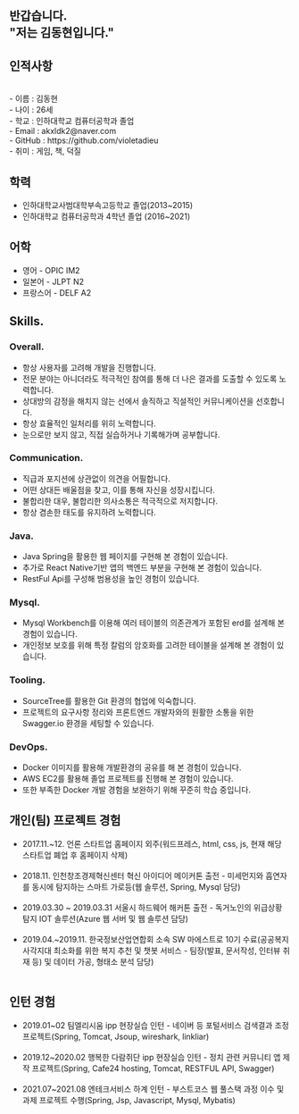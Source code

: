 <section>
  <h1>반갑습니다.<br>
  "저는 김동현입니다."</h1>
</section>
<h2>인적사항</h2>
<br>
- 이름 : 김동현<br>
- 나이 : 26세<br>
- 학교 : 인하대학교 컴퓨터공학과 졸업<br>
- Email : akxldk2@naver.com<br>
- GitHub : https://github.com/violetadieu<br>
- 취미 : 게임, 책, 덕질<br>

<section>
<h2>학력</h2>
<ul>
  <li>인하대학교사범대학부속고등학교 졸업(2013~2015)</li>
  <li>인하대학교 컴퓨터공학과 4학년 졸업 (2016~2021)</li>
</ul>
</section>
<section>
<h2>어학</h2>
<ul>
  <li>영어 - OPIC IM2</li>
  <li>일본어 - JLPT N2</li>
  <li>프랑스어 - DELF A2</li>
</ul>
 </section>

 <section>
  <h2>Skills<span class="period-mark">.</span></h2>
    <div class="other">
      <h3>Overall<span class="period-mark">.</span></h3>
      <ul>
        <li>항상 사용자를 고려해 개발을 진행합니다.</li>
        <li>전문 분야는 아니더라도 적극적인 참여를 통해 더 나은 결과를 도출할 수 있도록 노력합니다.</li>
        <li>상대방의 감정을 해치지 않는 선에서 솔직하고 직설적인 커뮤니케이션을 선호합니다.</li>
        <li>항상 효율적인 일처리를 위히 노력합니다.</li>
        <li>눈으로만 보지 않고, 직접 실습하거나 기록해가며 공부합니다.</li>
      <ul>
    </div>
    <div class="other">
      <h3>Communication<span class="period-mark">.</span></h3>
      <ul>
        <li>직급과 포지션에 상관없이 의견을 어필합니다.</li>
        <li>어떤 상대든 배울점을 찾고, 이를 통해 자신을 성장시킵니다.</li>
        <li>불합리한 대우, 불합리한 의사소통은 적극적으로 저지합니다.</li>
        <li>항상 겸손한 태도를 유지하려 노력합니다.</li>
      <ul>
    </div>
    <div class="other">
      <h3>Java<span class="period-mark">.</span></h3>
      <ul>
        <li>Java Spring을 활용한 웹 페이지를 구현해 본 경험이 있습니다.</li>
        <li>추가로 React Native기반 앱의 백엔드 부분을 구현해 본 경험이 있습니다.</li>
        <li>RestFul Api를 구성해 범용성을 높인 경험이 있습니다.</li>
      <ul>
    </div>
    <div class="other">
      <h3>Mysql<span class="period-mark">.</span></h3>
      <ul>
        <li>Mysql Workbench를 이용해 여러 테이블의 의존관계가 포함된 erd를 설계해 본 경험이 있습니다.</li>
        <li>개인정보 보호를 위해 특정 칼럼의 암호화를 고려한 테이블을 설계해 본 경험이 있습니다.</li>
      <ul>
    </div>
    <div class="other">
      <h3>Tooling<span class="period-mark">.</span></h3>
      <ul>
        <li>SourceTree를 활용한 Git 환경의 협업에 익숙합니다.</li>
        <li>프로젝트의 요구사항 정리와 프론트엔드 개발자와의 원활한 소통을 위한 Swagger.io 환경을 세팅할 수 있습니다.</li>
      <ul>
    </div>
    <div class="other">
      <h3>DevOps<span class="period-mark">.</span></h3>
      <ul>
        <li>Docker 이미지를 활용해 개발환경의 공유를 해 본 경험이 있습니다.</li>
        <li>AWS EC2를 활용해 졸업 프로젝트를 진행해 본 경험이 있습니다.</li>
        <li>또한 부족한 Docker 개발 경험을 보완하기 위해 꾸준히 학습 중입니다.</li>
      <ul>
    </div>
 </section>

 <section>
 <h2>개인(팀) 프로젝트 경험</h2>
  <ul>
  <li>2017.11.~12. 언론 스타트업 홈페이지 외주(워드프레스, html, css, js, 현재 해당 스타트업 폐업 후 홈페이지 삭제)</li><br>
  <li>2018.11. 인천창조경제혁신센터 혁신 아이디어 메이커톤 출전 - 미세먼지와 흡연자를 동시에 탐지하는 스마트 가로등(웹 솔루션, Spring, Mysql 담당) </li>
  <br>
  <li>2019.03.30 ~ 2019.03.31 서울시 하드웨어 해커톤 출전 - 독거노인의 위급상황 탐지 IOT 솔루션(Azure 웹 서버 및 웹 솔루션 담당)</li><br>
  <li>2019.04.~2019.11. 한국정보산업연합회 소속 SW 마에스트로 10기 수료(공공복지 사각지대 최소화를 위한 복지 추천 및 챗봇 서비스 - 팀장(발표, 문서작성, 인터뷰 취재 등) 및 데이터 가공, 형태소 분석 담당)</li><br>
 </ul>
</section>

<section>
<h2>인턴 경험
  </h2>
 <ul>
  <li>2019.01~02 팀엘리시움 ipp 현장실습 인턴 - 네이버 등 포털서비스 검색결과 조정 프로젝트(Spring, Tomcat, Jsoup, wireshark, linkliar)</li><br>
  <li>2019.12~2020.02 행복한 다람쥐단 ipp 현장실습 인턴 - 정치 관련 커뮤니티 앱 제작 프로젝트(Spring, Cafe24 hosting, Tomcat, RESTFUL API, Swagger)</li><br>
   <li>2021.07~2021.08 엔테크서비스 하계 인턴 - 부스트코스 웹 풀스택 과정 이수 및 과제 프로젝트 수행(Spring, Jsp, Javascript, Mysql, Mybatis)</li>
 </ul>
</section>
